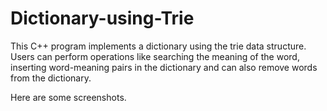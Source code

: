 # Dictionary-using-Trie

This C++ program implements a dictionary using the trie data structure. Users can perform operations like searching the meaning of the word, inserting word-meaning pairs in the dictionary and can also remove words from the dictionary.

Here are some screenshots.
